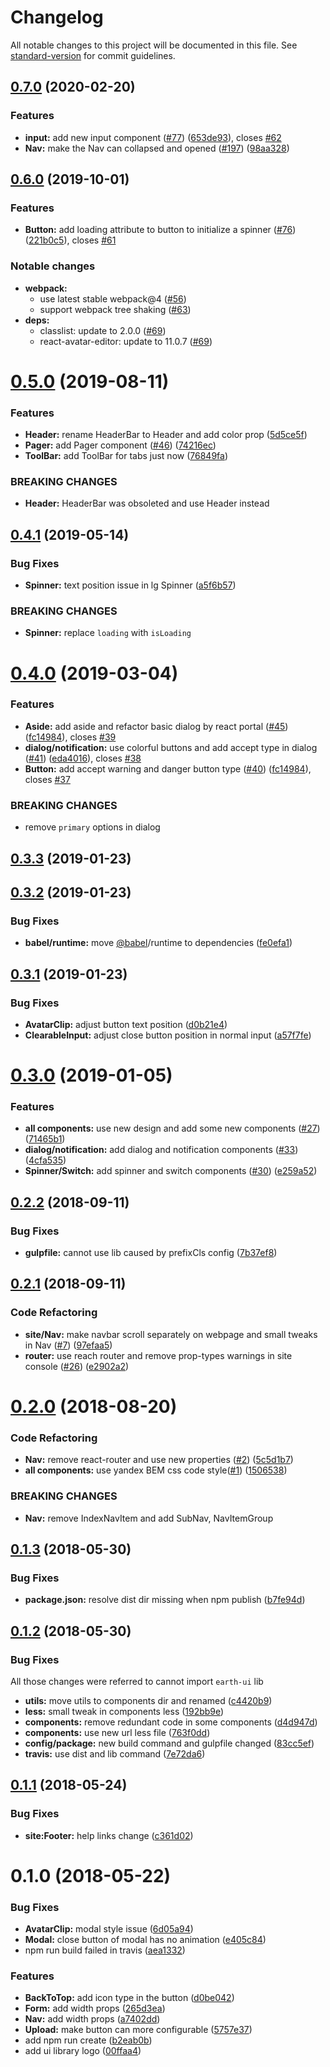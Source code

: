 # Changelog

All notable changes to this project will be documented in this file. See [standard-version](https://github.com/conventional-changelog/standard-version) for commit guidelines.

## [0.7.0](https://github.com/cosmos-x/earth-ui/compare/v0.6.0...v0.7.0) (2020-02-20)


### Features

* **input:** add new input component ([#77](https://github.com/cosmos-x/earth-ui/issues/77)) ([653de93](https://github.com/cosmos-x/earth-ui/commit/653de93744bab75d10688260220244c2ffce8b78)), closes [#62](https://github.com/cosmos-x/earth-ui/issues/62)
* **Nav:** make the Nav can collapsed and opened ([#197](https://github.com/cosmos-x/earth-ui/issues/197)) ([98aa328](https://github.com/cosmos-x/earth-ui/commit/98aa328b606a41dac8bcb83f45672a9bf9cae16e))

## [0.6.0](https://github.com/cosmos-x/earth-ui/compare/v0.5.0...v0.6.0) (2019-10-01)


### Features

* **Button:** add loading attribute to button to initialize a spinner ([#76](https://github.com/cosmos-x/earth-ui/issues/76)) ([221b0c5](https://github.com/cosmos-x/earth-ui/commit/221b0c5)), closes [#61](https://github.com/cosmos-x/earth-ui/issues/61)

### Notable changes

* **webpack:**
  * use latest stable webpack@4 ([#56](https://github.com/cosmos-x/earth-ui/pull/56))
  * support webpack tree shaking ([#63](https://github.com/cosmos-x/earth-ui/pull/63))
* **deps:**
  * classlist: update to 2.0.0 ([#69](https://github.com/cosmos-x/earth-ui/pull/69))
  * react-avatar-editor: update to 11.0.7 ([#69](https://github.com/cosmos-x/earth-ui/pull/69))

<a name="0.5.0"></a>
# [0.5.0](https://github.com/cosmos-x/earth-ui/compare/v0.4.1...v0.5.0) (2019-08-11)


### Features

* **Header:** rename HeaderBar to Header and add color prop ([5d5ce5f](https://github.com/cosmos-x/earth-ui/commit/5d5ce5f))
* **Pager:** add Pager component ([#46](https://github.com/cosmos-x/earth-ui/issues/46)) ([74216ec](https://github.com/cosmos-x/earth-ui/commit/74216ec))
* **ToolBar:** add ToolBar for tabs just now ([76849fa](https://github.com/cosmos-x/earth-ui/commit/76849fa))


### BREAKING CHANGES

* **Header:** HeaderBar was obsoleted and use Header instead



<a name="0.4.1"></a>
## [0.4.1](https://github.com/cosmos-x/earth-ui/compare/v0.4.0...v0.4.1) (2019-05-14)


### Bug Fixes

* **Spinner:** text position issue in lg Spinner ([a5f6b57](https://github.com/cosmos-x/earth-ui/commit/a5f6b57))


### BREAKING CHANGES

* **Spinner:** replace `loading` with `isLoading`



<a name="0.4.0"></a>
# [0.4.0](https://github.com/cosmos-x/earth-ui/compare/v0.3.3...v0.4.0) (2019-03-04)


### Features
* **Aside:** add aside and refactor basic dialog by react portal ([#45](https://github.com/cosmos-x/earth-ui/issues/45)) ([fc14984](https://github.com/cosmos-x/earth-ui/commit/eda4016)), closes [#39](https://github.com/cosmos-x/earth-ui/issues/39)
* **dialog/notification:** use colorful buttons and add accept type in dialog ([#41]((https://github.com/cosmos-x/earth-ui/issues/41))) ([eda4016](https://github.com/cosmos-x/earth-ui/commit/eda4016)), closes [#38](https://github.com/cosmos-x/earth-ui/issues/38)
* **Button:** add accept warning and danger button type ([#40](https://github.com/cosmos-x/earth-ui/issues/40)) ([fc14984](https://github.com/cosmos-x/earth-ui/commit/fc14984)), closes [#37](https://github.com/cosmos-x/earth-ui/issues/37)


### BREAKING CHANGES

* remove `primary` options in dialog



<a name="0.3.3"></a>
## [0.3.3](https://github.com/cosmos-x/earth-ui/compare/v0.3.2...v0.3.3) (2019-01-23)



<a name="0.3.2"></a>
## [0.3.2](https://github.com/cosmos-x/earth-ui/compare/v0.3.1...v0.3.2) (2019-01-23)


### Bug Fixes

* **babel/runtime:** move [@babel](https://github.com/babel)/runtime to dependencies ([fe0efa1](https://github.com/cosmos-x/earth-ui/commit/fe0efa1))



<a name="0.3.1"></a>
## [0.3.1](https://github.com/cosmos-x/earth-ui/compare/v0.3.0...v0.3.1) (2019-01-23)


### Bug Fixes

* **AvatarClip:** adjust button text position ([d0b21e4](https://github.com/cosmos-x/earth-ui/commit/d0b21e4))
* **ClearableInput:** adjust close button position in normal input ([a57f7fe](https://github.com/cosmos-x/earth-ui/commit/a57f7fe))



<a name="0.3.0"></a>
# [0.3.0](https://github.com/cosmos-x/earth-ui/compare/v0.2.2...v0.3.0) (2019-01-05)


### Features

* **all components:** use new design and add some new components ([#27](https://github.com/cosmos-x/earth-ui/issues/27)) ([71465b1](https://github.com/cosmos-x/earth-ui/commit/71465b1))
* **dialog/notification:** add dialog and notification components ([#33](https://github.com/cosmos-x/earth-ui/issues/33)) ([4cfa535](https://github.com/cosmos-x/earth-ui/commit/4cfa535))
* **Spinner/Switch:** add spinner and switch components ([#30](https://github.com/cosmos-x/earth-ui/issues/30)) ([e259a52](https://github.com/cosmos-x/earth-ui/commit/e259a52))



<a name="0.2.2"></a>
## [0.2.2](https://github.com/cosmos-x/earth-ui/compare/v0.2.1...v0.2.2) (2018-09-11)


### Bug Fixes

* **gulpfile:** cannot use lib caused by prefixCls config ([7b37ef8](https://github.com/cosmos-x/earth-ui/commit/7b37ef8))



<a name="0.2.1"></a>
## [0.2.1](https://github.com/cosmos-x/earth-ui/compare/v0.2.0...v0.2.1) (2018-09-11)


### Code Refactoring

* **site/Nav:** make navbar scroll separately on webpage and small tweaks in Nav ([#7](https://github.com/cosmos-x/earth-ui/pull/7)) ([97efaa5](https://github.com/cosmos-x/earth-ui/commit/97efaa5))
* **router:** use reach router and remove prop-types warnings in site console ([#26](https://github.com/cosmos-x/earth-ui/pull/26)) ([e2902a2](https://github.com/cosmos-x/earth-ui/commit/e2902a2))



<a name="0.2.0"></a>
# [0.2.0](https://github.com/cosmos-x/earth-ui/compare/v0.1.3...v0.2.0) (2018-08-20)


### Code Refactoring

* **Nav:** remove react-router and use new properties ([#2](https://github.com/cosmos-x/earth-ui/issues/2)) ([5c5d1b7](https://github.com/cosmos-x/earth-ui/commit/5c5d1b7))
* **all components:** use yandex BEM css code style([#1](https://github.com/cosmos-x/earth-ui/issues/1)) ([1506538](https://github.com/cosmos-x/earth-ui/commit/1506538))


### BREAKING CHANGES

* **Nav:** remove IndexNavItem and add SubNav, NavItemGroup



<a name="0.1.3"></a>
## [0.1.3](https://github.com/cosmos-x/earth-ui/compare/v0.1.2...v0.1.3) (2018-05-30)


### Bug Fixes

* **package.json:** resolve dist dir missing when npm publish ([b7fe94d](https://github.com/cosmos-x/earth-ui/commit/b7fe94d))



<a name="0.1.2"></a>
## [0.1.2](https://github.com/cosmos-x/earth-ui/compare/v0.1.1...v0.1.2) (2018-05-30)


### Bug Fixes

All those changes were referred to cannot import `earth-ui` lib

* **utils:** move utils to components dir and renamed ([c4420b9](https://github.com/cosmos-x/earth-ui/commit/c4420b9))
* **less:** small tweak in components less ([192bb9e](https://github.com/cosmos-x/earth-ui/commit/192bb9e))
* **components:** remove redundant code in some components ([d4d947d](https://github.com/cosmos-x/earth-ui/commit/d4d947d))
* **components:** use new url less file ([763f0dd](https://github.com/cosmos-x/earth-ui/commit/763f0dd))
* **config/package:** new build command and gulpfile changed ([83cc5ef](https://github.com/cosmos-x/earth-ui/commit/83cc5ef))
* **travis:** use dist and lib command ([7e72da6](https://github.com/cosmos-x/earth-ui/commit/7e72da6))



<a name="0.1.1"></a>
## [0.1.1](https://github.com/cosmos-x/earth-ui/compare/v0.1.0...v0.1.1) (2018-05-24)


### Bug Fixes

* **site:Footer:** help links change ([c361d02](https://github.com/cosmos-x/earth-ui/commit/c361d02))



<a name="0.1.0"></a>
# 0.1.0 (2018-05-22)


### Bug Fixes

* **AvatarClip:** modal style issue ([6d05a94](https://github.com/cosmos-x/earth-ui/commit/6d05a94))
* **Modal:** close button of modal has no animation ([e405c84](https://github.com/cosmos-x/earth-ui/commit/e405c84))
* npm run build failed in travis ([aea1332](https://github.com/cosmos-x/earth-ui/commit/aea1332))


### Features

* **BackToTop:** add icon type in the button ([d0be042](https://github.com/cosmos-x/earth-ui/commit/d0be042))
* **Form:** add width props ([265d3ea](https://github.com/cosmos-x/earth-ui/commit/265d3ea))
* **Nav:** add width props ([a7402dd](https://github.com/cosmos-x/earth-ui/commit/a7402dd))
* **Upload:** make button can more configurable ([5757e37](https://github.com/cosmos-x/earth-ui/commit/5757e37))
* add npm run create ([b2eab0b](https://github.com/cosmos-x/earth-ui/commit/b2eab0b))
* add ui library logo ([00ffaa4](https://github.com/cosmos-x/earth-ui/commit/00ffaa4))

